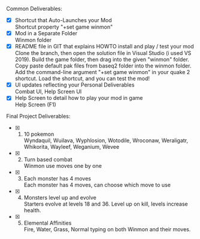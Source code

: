 Common Deliverables:
- [x] Shortcut that Auto-Launches your Mod\
      Shortcut property "+set game winmon"
- [x] Mod in a Separate Folder\
      Winmon folder
- [x] README file in GIT that explains HOWTO install and play / test your mod\
      Clone the branch, then open the solution file in Visual Studio (i used VS 2019). Build the game folder, then drag into the given "winmon" folder. Copy paste default pak files from baseq2 folder into the winmon folder. Add the command-line argument "+set game winmon" in your quake 2 shortcut. Load the shortcut, and you can test the mod!
- [x] UI updates reflecting your Personal Deliverables\
      Combat UI, Help Screen UI
- [x] Help Screen to detail how to play your mod in game\
      Help Screen (F1)

Final Project Deliverables:

- [x] 1. 10 pokemon \
      Wyndaquil, Wuilava, Wyphlosion, Wotodile, Wroconaw, Weraligatr, Whikorita, Wayleef, Weganium, Wevee
- [x] 2. Turn based combat\
      Winmon use moves one by one
- [x] 3. Each monster has 4 moves\
      Each monster has 4 moves, can choose which move to use
- [x] 4. Monsters level up and evolve\
      Starters evolve at levels 18 and 36. Level up on kill, levels increase health.
- [x] 5. Elemental Affinities\
      Fire, Water, Grass, Normal typing on both Winmon and their moves.
